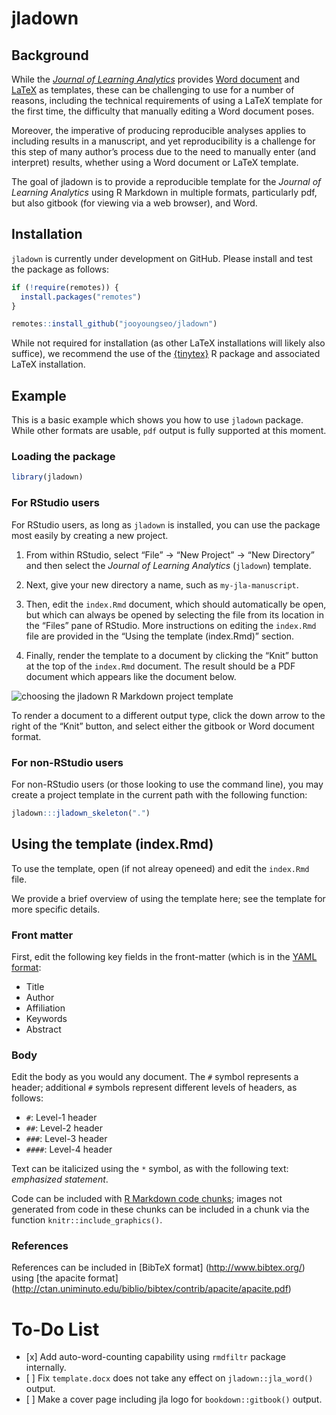 
<!-- README.md is generated from README.Rmd. Please edit that file -->

# jladown

<!-- badges: start -->

<!-- badges: end -->

## Background

While the [*Journal of Learning
Analytics*](https://epress.lib.uts.edu.au/journals/index.php/JLA/index)
provides [Word
document](https://drive.google.com/uc?export=download&id=1ST6Fr9w1xgpRK_2Xuhczhrxw98RFqYOI)
and
[LaTeX](https://drive.google.com/uc?export=download&id=1LMkbm-HKAWliyTyRpzn1o0OxduJuVw7f)
as templates, these can be challenging to use for a number of reasons,
including the technical requirements of using a LaTeX template for the
first time, the difficulty that manually editing a Word document poses.

Moreover, the imperative of producing reproducible analyses applies to
including results in a manuscript, and yet reproducibility is a
challenge for this step of many author’s process due to the need to
manually enter (and interpret) results, whether using a Word document or
LaTeX template.

The goal of jladown is to provide a reproducible template for the
*Journal of Learning Analytics* using R Markdown in multiple formats,
particularly pdf, but also gitbook (for viewing via a web browser), and
Word.

## Installation

`jladown` is currently under development on GitHub. Please install and
test the package as follows:

``` r
if (!require(remotes)) {
  install.packages("remotes")
}

remotes::install_github("jooyoungseo/jladown")
```

While not required for installation (as other LaTeX installations will
likely also suffice), we recommend the use of the
[{tinytex}](https://yihui.org/tinytex/) R package and associated LaTeX
installation.

## Example

This is a basic example which shows you how to use `jladown` package.
While other formats are usable, `pdf` output is fully supported at this
moment.

### Loading the package

``` r
library(jladown)
```

### For RStudio users

For RStudio users, as long as `jladown` is installed, you can use the
package most easily by creating a new project.

1.  From within RStudio, select “File” -\> “New Project” -\> “New
    Directory” and then select the *Journal of Learning Analytics*
    (`jladown`) template.

2.  Next, give your new directory a name, such as `my-jla-manuscript`.

3.  Then, edit the `index.Rmd` document, which should automatically be
    open, but which can always be opened by selecting the file from its
    location in the “Files” pane of RStudio. More instructions on
    editing the `index.Rmd` file are provided in the “Using the template
    (index.Rmd)” section.

4.  Finally, render the template to a document by clicking the “Knit”
    button at the top of the `index.Rmd` document. The result should be
    a PDF document which appears like the document below.

![choosing the jladown R Markdown project
template](img/4-jla-render.png)

To render a document to a different output type, click the down arrow to
the right of the “Knit” button, and select either the gitbook or Word
document format.

### For non-RStudio users

For non-RStudio users (or those looking to use the command line), you
may create a project template in the current path with the following
function:

``` r
jladown:::jladown_skeleton(".")
```

## Using the template (index.Rmd)

To use the template, open (if not alreay openeed) and edit the
`index.Rmd` file.

We provide a brief overview of using the template here; see the template
for more specific details.

### Front matter

First, edit the following key fields in the front-matter (which is in
the [YAML
format](https://yaml.org/):

  - Title
  - Author
  - Affiliation
  - Keywords
  - Abstract

<!-- I'm not sure that the next line is true, and so I commented it out for now: -->

<!-- We note that fields that are not edited will not be included in the rendered -->

<!-- document. -->

### Body

Edit the body as you would any document. The `#` symbol represents a
header; additional `#` symbols represent different levels of headers, as
follows:

  - `#`: Level-1 header
  - `##`: Level-2 header
  - `###`: Level-3 header
  - `####`: Level-4 header

Text can be italicized using the `*` symbol, as with the following text:
*emphasized statement*.

Code can be included with [R Markdown code
chunks](https://rmarkdown.rstudio.com/lesson-3.html); images not
generated from code in these chunks can be included in a chunk via the
function `knitr::include_graphics()`.

### References

References can be included in \[BibTeX format\]
(<http://www.bibtex.org/>) using \[the apacite format\]
(<http://ctan.uniminuto.edu/biblio/bibtex/contrib/apacite/apacite.pdf>)

# To-Do List

  - \[x\] Add auto-word-counting capability using `rmdfiltr` package
    internally.
  - \[ \] Fix `template.docx` does not take any effect on
    `jladown::jla_word()` output.
  - \[ \] Make a cover page including jla logo for `bookdown::gitbook()`
    output.
